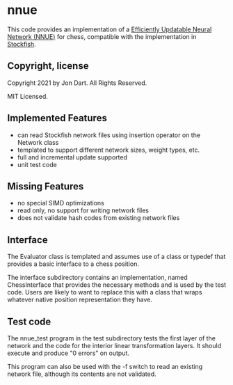 # nnue

This code provides an implementation of a [Efficiently Updatable Neural Network (NNUE)](https://www.chessprogramming.org/NNUE) for chess, compatible with the implementation in [Stockfish](https://github.com/official-stockfish/Stockfish).

## Copyright, license

Copyright 2021 by Jon Dart. All Rights Reserved.

MIT Licensed.

## Implemented Features

- can read Stockfish network files using insertion operator on the Network class
- templated to support different network sizes, weight types, etc.
- full and incremental update supported
- unit test code

## Missing Features

- no special SIMD optimizations
- read only, no support for writing network files
- does not validate hash codes from existing network files

## Interface

The Evaluator class is templated and assumes use of a class or typedef that provides a basic interface to a chess position.

The interface subdirectory contains an implementation, named ChessInterface that provides the necessary methods and is used by the test code. Users are likely to want to replace this with a class that wraps whatever native position representation they have.

## Test code

The nnue_test program in the test subdirectory tests the first layer of the network and the code for the interior linear transformation layers. It should execute and produce "0 errors" on output.

This program can also be used with the -f switch to read an existing network file, although its contents are not validated.
